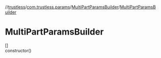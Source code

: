 //[trustless](../../../index.md)/[com.trustless.params](../index.md)/[MultiPartParamsBuilder](index.md)/[MultiPartParamsBuilder](-multi-part-params-builder.md)

# MultiPartParamsBuilder

[]\
constructor()

